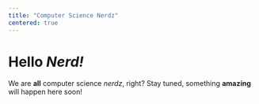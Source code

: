 ```yaml
---
title: "Computer Science Nerdz"
centered: true
---
```


# Hello *Nerd!*

We are **all** computer science *nerdz*, right? Stay tuned, something **amazing** will happen here soon!
